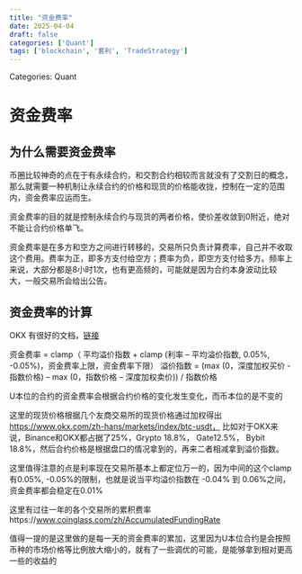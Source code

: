 ```yaml
---
title: "资金费率"
date: 2025-04-04
draft: false
categories: ['Quant']
tags: ['blockchain', '套利', 'TradeStrategy']
---
```


Categories: Quant
# 资金费率

## 为什么需要资金费率

币圈比较神奇的点在于有永续合约，和交割合约相较而言就没有了交割日的概念，那么就需要一种机制让永续合约的价格和现货的价格能收拢，控制在一定的范围内，资金费率应运而生。

资金费率的目的就是控制永续合约与现货的两者价格，使价差收敛到0附近，绝对不能让合约价格单飞。

资金费率是在多方和空方之间进行转移的，交易所只负责计算费率，自己并不收取这个费用。费率为正，即多方支付给空方；费率为负，即空方支付给多方。频率上来说，大部分都是8小时1次，也有更高频的，可能就是因为合约本身波动比较大，一般交易所会给出公告。

## 资金费率的计算

OKX 有很好的文档，[链接](https://www.okx.com/zh-hans/help/iv-introduction-to-perpetual-swap-funding-fee)

资金费率 = clamp（ 平均溢价指数 + clamp (利率 – 平均溢价指数, 0.05%, -0.05%)，资金费率上限，资金费率下限）
溢价指数 = (max (0，深度加权买价 - 指数价格) – max (0，指数价格 – 深度加权卖价)) / 指数价格

U本位的合约的资金费率会根据合约价格的变化发生变化，而币本位的是不变的

这里的现货价格根据几个友商交易所的现货价格通过加权得出 https://www.okx.com/zh-hans/markets/index/btc-usdt， 比如对于OKX来说，Binance和OKX都占据了25%，Grypto 18.8%， Gate12.5%， Bybit 18.8%，然后合约价格是根据盘口的情况拿到的，再来二者相减拿到溢价指数。

这里值得注意的点是利率现在交易所基本上都定位万一的，因为中间的这个clamp有0.05%, -0.05%的限制，也就是说当平均溢价指数在 -0.04% 到 0.06%之间，资金费率都会稳定在0.01%

这里有过往一年的各个交易所的累积费率https://www.coinglass.com/zh/AccumulatedFundingRate

值得一提的是这里做的是每一天的资金费率的累加，这里因为U本位合约是会按照币种的市场价格等比例放大缩小的，就有了一些调优的可能，是能够拿到相对更高一些的收益的